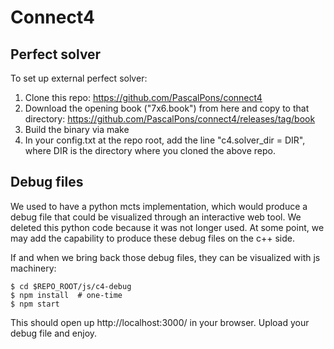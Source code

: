 # Connect4

## Perfect solver

To set up external perfect solver:

  1. Clone this repo: https://github.com/PascalPons/connect4
  2. Download the opening book ("7x6.book") from here and copy to that directory: https://github.com/PascalPons/connect4/releases/tag/book
  3. Build the binary via make
  4. In your config.txt at the repo root, add the line "c4.solver_dir = DIR", where DIR is the directory where you cloned the above repo.

## Debug files

We used to have a python mcts implementation, which would produce a debug file that could be visualized through an interactive web tool. We deleted this python code because it was not longer used. At some point, we may add the capability to produce these debug files on the c++ side.

If and when we bring back those debug files, they can be visualized with js machinery:

```
$ cd $REPO_ROOT/js/c4-debug
$ npm install  # one-time
$ npm start
```

This should open up http://localhost:3000/ in your browser. Upload your debug file and enjoy.

